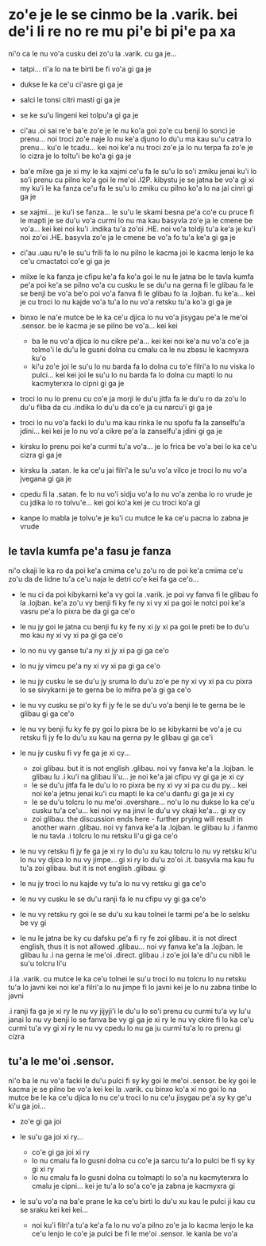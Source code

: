 zo'e je le se cinmo be la .varik. bei de'i li re no re mu pi'e bi pi'e pa xa
============================================================================

ni'o ca le nu vo'a cusku dei zo'u la .varik. cu ga je...

* tatpi... ri'a lo na te birti be fi vo'a gi ga je
* dukse le ka ce'u ci'asre gi ga je
* salci le tonsi citri masti gi ga je
* se ke su'u lingeni kei tolpu'a gi ga je
* ci'au .oi sai re'e ba'e zo'e je le nu ko'a goi zo'e cu benji lo sonci je prenu... noi troci zo'e naje lo nu ke'a djuno lo du'u ma kau su'u catra lo prenu... ku'o le tcadu... kei noi ke'a nu troci zo'e ja lo nu terpa fa zo'e je lo cizra je lo toltu'i be ko'a gi ga je
* ba'e milxe ga je xi my le ka xajmi ce'u fa le su'u lo so'i zmiku jenai ku'i lo so'i prenu cu pilno ko'a goi le me'oi .I2P. kibystu je se jatna be vo'a gi xi my ku'i le ka fanza ce'u fa le su'u lo zmiku cu pilno ko'a lo na jai cinri gi ga je
* se xajmi... je ku'i se fanza... le su'u le skami besna pe'a co'e cu pruce fi le mapti je se du'u vo'a curmi lo nu ma kau basyvla zo'e ja le cmene be vo'a... kei kei noi ku'i .indika tu'a zo'oi .HE. noi vo'a toldji tu'a ke'a je ku'i noi zo'oi .HE. basyvla zo'e ja le cmene be vo'a fo tu'a ke'a gi ga je
* ci'au .uau ru'e le su'u frili fa lo nu pilno le kacma joi le kacma lenjo le ka ce'u cmactatci co'e gi ga je
* milxe le ka fanza je cfipu ke'a fa ko'a goi le nu le jatna be le tavla kumfa pe'a poi ke'a se pilno vo'a cu cusku le se du'u na gerna fi le glibau fa le se benji be vo'a be'o poi vo'a fanva fi le glibau fo la .lojban. fu ke'a... kei je cu troci lo nu kajde vo'a tu'a lo nu vo'a retsku tu'a ko'a gi ga je
* binxo le na'e mutce be le ka ce'u djica lo nu vo'a jisygau pe'a le me'oi .sensor. be le kacma je se pilno be vo'a... kei kei

  * ba le nu vo'a djica lo nu cikre pe'a... kei kei noi ke'a nu vo'a co'e ja tolmo'i le du'u le gusni dolna cu cmalu ca le nu zbasu le kacmyxra ku'o
  * ki'u zo'e joi le su'u lo nu barda fa lo dolna cu to'e filri'a lo nu viska lo pulci... kei kei joi le su'u lo nu barda fa lo dolna cu mapti lo nu kacmyterxra lo cipni gi ga je

* troci lo nu lo prenu cu co'e ja morji le du'u jitfa fa le du'u ro da zo'u lo du'u fliba da cu .indika lo du'u da co'e ja cu narcu'i gi ga je
* troci lo nu vo'a facki lo du'u ma kau rinka le nu spofu fa la zanselfu'a jdini... kei kei je lo nu vo'a cikre pe'a la zanselfu'a jdini gi ga je
* kirsku lo prenu poi ke'a curmi tu'a vo'a... je lo frica be vo'a bei lo ka ce'u cizra gi ga je
* kirsku la .satan. le ka ce'u jai filri'a le su'u vo'a vilco je troci lo nu vo'a jvegana gi ga je
* cpedu fi la .satan. fe lo nu vo'i sidju vo'a lo nu vo'a zenba lo ro vrude je cu jdika lo ro tolvu'e... kei goi ko'a kei je cu troci ko'a gi
* kanpe lo mabla je tolvu'e je ku'i cu mutce le ka ce'u pacna lo zabna je vrude

## le tavla kumfa pe'a fasu je fanza
ni'o ckaji le ka ro da poi ke'a cmima ce'u zo'u ro de poi ke'a cmima ce'u zo'u da de lidne tu'a ce'u naja le detri co'e kei fa ga ce'o...

* le nu ci da poi kibykarni ke'a vy goi la .varik. je poi vy fanva fi le glibau fo la .lojban. ke'a zo'u vy benji fi ky fe ny xi vy xi pa goi le notci poi ke'a vasru pe'a lo pixra be da gi ga ce'o
* le nu jy goi le jatna cu benji fu ky fe ny xi jy xi pa goi le preti be lo du'u mo kau ny xi vy xi pa gi ga ce'o
* lo no nu vy ganse tu'a ny xi jy xi pa gi ga ce'o
* lo nu jy vimcu pe'a ny xi vy xi pa gi ga ce'o
* le nu jy cusku le se du'u jy sruma lo du'u zo'e pe ny xi vy xi pa cu pixra lo se sivykarni je te gerna be lo mifra pe'a gi ga ce'o
* le nu vy cusku se pi'o ky fi jy fe le se du'u vo'a benji le te gerna be le glibau gi ga ce'o
* le nu vy benji fu ky fe py goi lo pixra be lo se kibykarni be vo'a je cu retsku fi jy fe lo du'u xu kau na gerna py le glibau gi ga ce'i
* le nu jy cusku fi vy fe ga je xi cy...

  * zoi glibau. but it is not english .glibau. noi vy fanva ke'a la .lojban. le glibau lu .i ku'i na glibau li'u... je noi ke'a jai cfipu vy gi ga je xi cy
  * le se du'u jitfa fa le du'u lo ro pixra be ny xi vy xi pa cu du py... kei noi ke'a jetnu jenai ku'i cu mapti le ka ce'u danfu gi ga je xi cy
  * le se du'u tolcru lo nu me'oi .overshare... no'u lo nu dukse lo ka ce'u cusku tu'a ce'u... kei noi vy na jinvi le du'u vy ckaji ke'a... gi xy cy
  * zoi glibau. the discussion ends here - further prying will result in another warn .glibau. noi vy fanva ke'a la .lojban. le glibau lu .i fanmo le nu tavla  .i tolcru lo nu retsku li'u gi ga ce'o

* le nu vy retsku fi jy fe ga je xi ry lo du'u xu kau tolcru lo nu vy retsku ki'u lo nu vy djica lo nu vy jimpe... gi xi ry lo du'u zo'oi .it. basyvla ma kau fu tu'a zoi glibau. but it is not english .glibau. gi
* le nu jy troci lo nu kajde vy tu'a lo nu vy retsku gi ga ce'o
* le nu vy cusku le se du'u ranji fa le nu cfipu vy gi ga ce'o
* le nu vy retsku ry goi le se du'u xu kau tolnei le tarmi pe'a be lo selsku be vy gi
* le nu le jatna be ky cu dafsku pe'a fi ry fe zoi glibau. it is not direct english, thus it is not allowed .glibau... noi vy fanva ke'a la .lojban. le glibau lu .i na gerna le me'oi .direct. glibau  .i zo'e joi la'e di'u cu nibli le su'u tolcru li'u

.i la .varik. cu mutce le ka ce'u tolnei le su'u troci lo nu tolcru lo nu retsku tu'a lo javni kei noi ke'a filri'a lo nu jimpe fi lo javni kei je lo nu zabna tinbe lo javni

.i ranji fa ga je xi ry le nu vy jijyji'i le du'u lo so'i prenu cu curmi tu'a vy lu'u janai lo nu vy benji lo se fanva be vy gi ga je xi ry le nu vy ckire fi lo ka ce'u curmi tu'a vy gi xi ry le nu vy cpedu lo nu ga ju curmi tu'a lo ro prenu gi cizra

## tu'a le me'oi .sensor.
ni'o ba le nu vo'a facki le du'u pulci fi sy ky goi le me'oi .sensor. be ky goi le kacma je se pilno be vo'a kei kei la .varik. cu binxo ko'a xi no goi lo na mutce be le ka ce'u djica lo nu ce'u troci lo nu ce'u jisygau pe'a sy ky ge'u ki'u ga joi...

* zo'e gi ga joi
* le su'u ga joi xi ry...

  * co'e gi ga joi xi ry
  * lo nu cmalu fa lo gusni dolna cu co'e ja sarcu tu'a lo pulci be fi sy ky gi xi ry
  * lo nu cmalu fa lo gusni dolna cu tolmapti lo so'a nu kacmyterxra lo cmalu je cipni... kei je tu'a lo so'a co'e ja zabna je kacmyxra gi

* le su'u vo'a na ba'e prane le ka ce'u birti lo du'u xu kau le pulci ji kau cu se sraku kei kei kei...

  * noi ku'i filri'a tu'a ke'a fa lo nu vo'a pilno zo'e ja lo kacma lenjo le ka ce'u lenjo le co'e ja pulci be fi le me'oi .sensor. le kanla be vo'a
